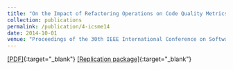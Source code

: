 ```yaml
---
title: "On the Impact of Refactoring Operations on Code Quality Metrics"
collection: publications
permalink: /publication/4-icsme14
date: 2014-10-01
venue: "Proceedings of the 30th IEEE International Conference on Software Maintenance and Evolution (ICSME'14), pp. 456-460"
---
```

[[PDF]](/files/4-icsme14.pdf){:target="_blank"} [[Replication package]](https://seers.utdallas.edu/projects/ripe/){:target="_blank"}